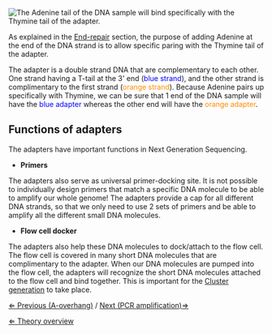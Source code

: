 ![The Adenine tail of the DNA sample will bind specifically with the Thymine tail of the adapter.]( Adapterligation.png "The Adenine tail of the DNA sample will bind specifically with the Thymine tail of the adapter.")

As explained in the [End-repair](/wiki/End-repair "wikilink") section, the
purpose of adding Adenine at the end of the DNA strand is to allow
specific paring with the Thymine tail of the adapter.

The adapter is a double strand DNA that are complementary to each other.
One strand having a T-tail at the 3' end
(<span style="color:#0000FF">blue strand</span>), and the other strand
is complimentary to the first strand (<span style="color:#FF8C00">orange
strand</span>). Because Adenine pairs up specifically with Thymine, we
can be sure that 1 end of the DNA sample will have the
<span style="color:#0000FF">blue adapter</span> whereas the other end
will have the <span style="color:#FF8C00">orange adapter</span>.

Functions of adapters
---------------------

The adapters have important functions in Next Generation Sequencing.

-   **Primers**

The adapters also serve as universal primer-docking site. It is not
possible to individually design primers that match a specific DNA
molecule to be able to amplify our whole genome! The adapters provide a
cap for all different DNA strands, so that we only need to use 2 sets of
primers and be able to amplify all the different small DNA molecules.

-   **Flow cell docker**

The adapters also help these DNA molecules to dock/attach to the flow
cell. The flow cell is covered in many short DNA molecules that are
complimentary to the adapter. When our DNA molecules are pumped into the
flow cell, the adapters will recognize the short DNA molecules attached
to the flow cell and bind together. This is important for the [Cluster
generation](/wiki/Cluster_generation "wikilink") to take place.

[⇐ Previous (A-overhang)](/wiki/A-tailing "wikilink") / [Next (PCR
amplification)⇒](/wiki/PCR_amplification "wikilink")

[⇐ Theory overview](/wiki/NGS_Case "wikilink")

